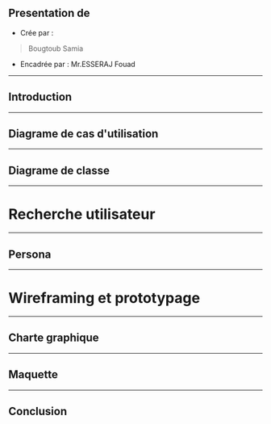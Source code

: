 ## Presentation de 

- Crée par : 
 > Bougtoub Samia
 > 
 > 
- Encadrée par : Mr.ESSERAJ Fouad
---
## Introduction
---
## Diagrame de cas d'utilisation
---
## Diagrame de classe
---
#  Recherche utilisateur
  
---
## Persona
---
# Wireframing et prototypage
---
## Charte graphique
---

## Maquette
---
## Conclusion 